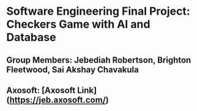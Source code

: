 # Software Engineering Final Project: Checkers Game with AI and Database 
## Group Members: Jebediah Robertson, Brighton Fleetwood, Sai Akshay Chavakula
## Axosoft: [Axosoft Link] (https://jeb.axosoft.com/)
